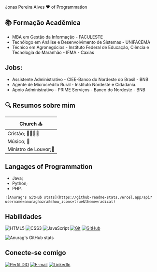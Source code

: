 Jonas Pereira Alves ❤️ of Programmation

## 📚 Formação Acadêmica

- MBA em Gestão da Informação - FACULESTE
- Tecnólogo em Análise e Desenvolvimento de Sistemas - UNIFACEMA
- Técnico em Agronegócios - Instituto Federal de Educação, Ciência e Tecnologia do Maranhão - IFMA - Caxias

## Jobs:
- Assistente Administrativo - CIEE-Banco do Nordeste do Brasil - BNB
- Agente de Microcrédito Rural - Instituto Nordeste e Cidadania.
- Apoio Administrativo - PRIME Serviços - Banco do Nordeste - BNB


## 🔍 Resumos sobre mim
| Church ⛪|
|---------|
| Cristão; 👨‍💼🧎‍♂️ |
| Músico; 🎻|
| Ministro de Louvor;🎤|

## Langages of Programmation
- Java;
- Python;
- PHP.


```
![Anurag's GitHub stats](https://github-readme-stats.vercel.app/api?username=anuraghazra&show_icons=true&theme=radical)

```


## Habilidades
![HTML5](https://img.shields.io/badge/HTML-000?style=for-the-badge&logo=html5&logoColor=30A3DC)
![CSS3](https://img.shields.io/badge/CSS3-000?style=for-the-badge&logo=css3&logoColor=E94D5F)
![JavaScript](https://img.shields.io/badge/JavaScript-000?style=for-the-badge&logo=javascript&logoColor=30A3DC)
[![Git](https://img.shields.io/badge/Git-000?style=for-the-badge&logo=git&logoColor=E94D5F)](https://git-scm.com/doc)
[![GitHub](https://img.shields.io/badge/GitHub-000?style=for-the-badge&logo=github&logoColor=30A3DC)](https://docs.github.com/)

![Anurag's GitHub stats](https://github-readme-stats.vercel.app/api?username=anuraghazra&show_icons=true&theme=radical)



## Conecte-se comigo

[![Perfil DIO](https://img.shields.io/badge/-Meu%20Perfil%20na%20DIO-30A3DC?style=for-the-badge)](https://www.dio.me/users/jonaspereira4321)
[![E-mail](https://img.shields.io/badge/-Email-005?style=for-the-badge&logo=microsoft-outlook&logoColor=E94D5F)](mailto:jonaspereira4321@gmail.com)
[![LinkedIn](https://img.shields.io/badge/-LinkedIn-000?style=for-the-badge&logo=linkedin&logoColor=30A3DC)](https://www.linkedin.com/in/jonas-pereira-alves-085648174)
